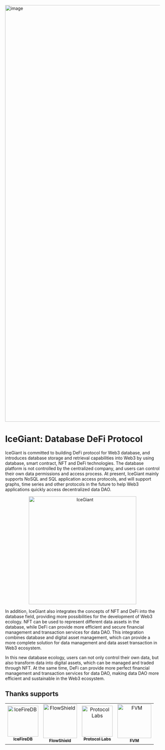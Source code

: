 <img width="1351" alt="image" src="https://github.com/icegiant-project/.github/assets/34047788/f53cabbc-c877-417b-a1e3-71c99ac2357a">

# IceGiant: Database DeFi Protocol

IceGiant is committed to building DeFi protocol for Web3 database, and introduces database storage and retrieval capabilities into Web3 by using database, smart contract, NFT and DeFi technologies. The database platform is not controlled by the centralized company, and users can control their own data permissions and access process. At present, IceGiant mainly supports NoSQL and SQL application access protocols, and will support graphs, time series and other protocols in the future to help Web3 applications quickly access decentralized data DAO.


<p align="center">
<img 
    src="https://github.com/icegiant-project/.github/assets/34047788/512cbdb7-fd99-4acc-8395-bb77a374da8a" 
    height="350" border="0" alt="IceGiant">
</p>


In addition, IceGiant also integrates the concepts of NFT and DeFi into the database field, providing more possibilities for the development of Web3 ecology. NFT can be used to represent different data assets in the database, while DeFi can provide more efficient and secure financial management and transaction services for data DAO. This integration combines database and digital asset management, which can provide a more complete solution for data management and data asset transaction in Web3 ecosystem.

In this new database ecology, users can not only control their own data, but also transform data into digital assets, which can be managed and traded through NFT. At the same time, DeFi can provide more perfect financial management and transaction services for data DAO, making data DAO more efficient and sustainable in the Web3 ecosystem.

## Thanks supports

<table>
  <tr>
    <td align="center"><a href="https://icefiredb.xyz/"><img src="https://avatars.githubusercontent.com/u/90315333?s=200&v=4" width="100px;" alt="IceFireDB"/><br /><sub><b>IceFireDB</b></sub></a></td>
     <td align="center"><a href="https://flowshield.xyz/"><img src="https://avatars.githubusercontent.com/u/108644717?s=200&v=4" width="110px;" alt="FlowShield"/><br /><sub><b>FlowShield</b></sub></a></td>
    <td align="center"><a href="https://protocol.ai/"><img src="https://user-images.githubusercontent.com/34047788/188373221-4819fd05-ef2f-4e53-b784-dcfffe9c018c.png" width="100px;" alt="Protocol Labs"/><br /><sub><b>Protocol Labs</b></sub></a></td>
     <td align="center"><a href="https://fvm.filecoin.io/"><img src="https://user-images.githubusercontent.com/34047788/220075045-48286b37-b708-4ecf-94f5-064c55e79fa3.png" width="110px;" alt="FVM"/><br /><sub><b>FVM</b></sub></a></td>
 
</tr>
</table>
